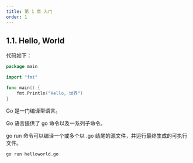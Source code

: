 ```yaml
---
title: 第 1 章 入门
order: 1
---
```


## 1.1. Hello, World
代码如下：
```go
package main

import "fmt"

func main() {
    fmt.Println("Hello, 世界")
}
```

Go 是一门编译型语言。

Go 语言提供了 go 命令以及一系列子命令。

go run 命令可以编译一个或多个以 .go 结尾的源文件，并运行最终生成的可执行文件。
```shell
go run helloworld.go
```
